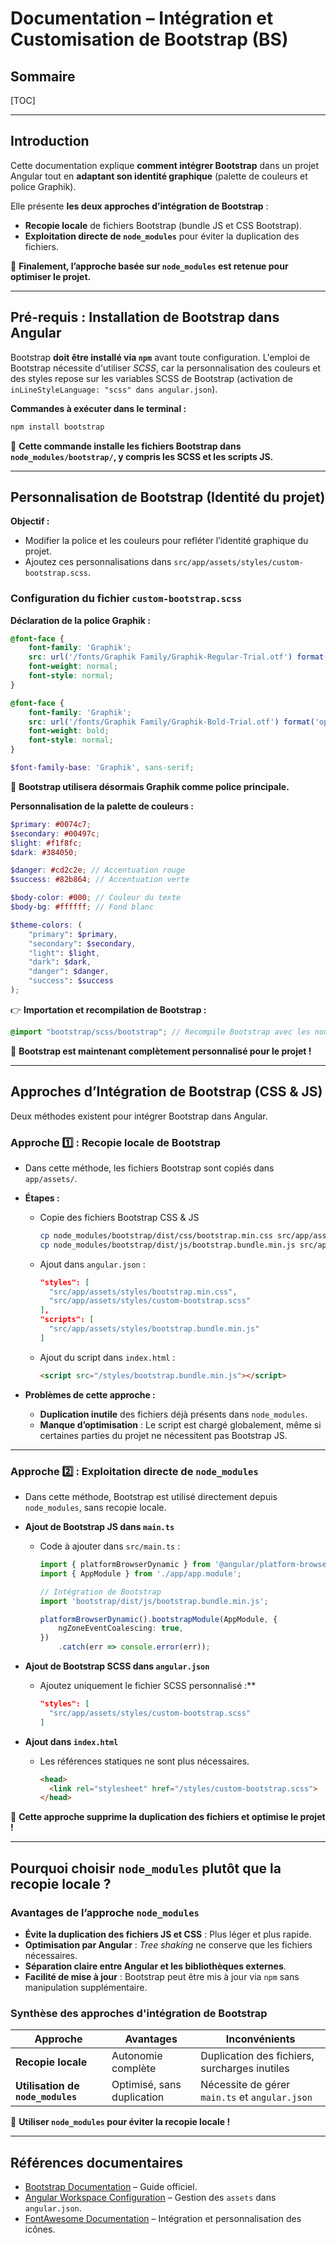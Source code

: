 # Documentation – Intégration et Customisation de Bootstrap (BS)

## Sommaire

[TOC]

---

## Introduction

Cette documentation explique **comment intégrer Bootstrap** dans un projet Angular tout en **adaptant son identité graphique** (palette de couleurs et police Graphik).  

Elle présente **les deux approches d’intégration de Bootstrap** :

- **Recopie locale** de fichiers Bootstrap (bundle JS et CSS Bootstrap).  
- **Exploitation directe de `node_modules`** pour éviter la duplication des fichiers.

📌 **Finalement, l’approche basée sur `node_modules` est retenue pour optimiser le projet.**  

---

## Pré-requis : Installation de Bootstrap dans Angular

Bootstrap **doit être installé via `npm`** avant toute configuration. L'emploi de Bootstrap nécessite d'utiliser _SCSS_, car la personnalisation des couleurs et des styles repose sur les variables SCSS de Bootstrap (activation de `inLineStyleLanguage: "scss" dans angular.json`).

**Commandes à exécuter dans le terminal :**

```sh
npm install bootstrap
```

🚀 **Cette commande installe les fichiers Bootstrap dans `node_modules/bootstrap/`, y compris les SCSS et les scripts JS.**  

---

## Personnalisation de Bootstrap (Identité du projet)

**Objectif :**

- Modifier la police et les couleurs pour refléter l’identité graphique du projet.
- Ajoutez ces personnalisations dans `src/app/assets/styles/custom-bootstrap.scss`.

### Configuration du fichier `custom-bootstrap.scss`

**Déclaration de la police Graphik :**

```scss
@font-face {
    font-family: 'Graphik';
    src: url('/fonts/Graphik Family/Graphik-Regular-Trial.otf') format('opentype');
    font-weight: normal;
    font-style: normal;
}

@font-face {
    font-family: 'Graphik';
    src: url('/fonts/Graphik Family/Graphik-Bold-Trial.otf') format('opentype');
    font-weight: bold;
    font-style: normal;
}

$font-family-base: 'Graphik', sans-serif;
```

🚀 **Bootstrap utilisera désormais Graphik comme police principale.**  

**Personnalisation de la palette de couleurs :**

```scss
$primary: #0074c7;
$secondary: #00497c;
$light: #f1f8fc;
$dark: #384050;

$danger: #cd2c2e; // Accentuation rouge
$success: #82b864; // Accentuation verte

$body-color: #000; // Couleur du texte
$body-bg: #ffffff; // Fond blanc

$theme-colors: (
    "primary": $primary,
    "secondary": $secondary,
    "light": $light,
    "dark": $dark,
    "danger": $danger,
    "success": $success
);
```

👉 **Importation et recompilation de Bootstrap :**

```scss
@import "bootstrap/scss/bootstrap"; // Recompile Bootstrap avec les nouvelles couleurs
```

🚀 **Bootstrap est maintenant complètement personnalisé pour le projet !**

---

## Approches d’Intégration de Bootstrap (CSS & JS)

Deux méthodes existent pour intégrer Bootstrap dans Angular.

### Approche 1️⃣ : Recopie locale de Bootstrap

- Dans cette méthode, les fichiers Bootstrap sont copiés dans `app/assets/`.

- **Étapes :**
  - Copie des fichiers Bootstrap CSS & JS

    ```sh
    cp node_modules/bootstrap/dist/css/bootstrap.min.css src/app/assets/styles/
    cp node_modules/bootstrap/dist/js/bootstrap.bundle.min.js src/app/assets/styles/
    ```
  
  - Ajout dans `angular.json` :

    ```json
    "styles": [
      "src/app/assets/styles/bootstrap.min.css",
      "src/app/assets/styles/custom-bootstrap.scss"
    ],
    "scripts": [
      "src/app/assets/styles/bootstrap.bundle.min.js"
    ]
    ```

  - Ajout du script dans `index.html` :

    ```html
    <script src="/styles/bootstrap.bundle.min.js"></script>
    ```

- **Problèmes de cette approche :**
  - **Duplication inutile** des fichiers déjà présents dans `node_modules`.  
  - **Manque d’optimisation** : Le script est chargé globalement, même si certaines parties du projet ne nécessitent pas Bootstrap JS.  

---

### Approche 2️⃣ : Exploitation directe de `node_modules`

- Dans cette méthode, Bootstrap est utilisé directement depuis `node_modules`, sans recopie locale.
- **Ajout de Bootstrap JS dans `main.ts`**
  - Code à ajouter dans `src/main.ts` :

    ```typescript
    import { platformBrowserDynamic } from '@angular/platform-browser-dynamic';
    import { AppModule } from './app/app.module';
    
    // Intégration de Bootstrap
    import 'bootstrap/dist/js/bootstrap.bundle.min.js';
    
    platformBrowserDynamic().bootstrapModule(AppModule, {
        ngZoneEventCoalescing: true,
    })
        .catch(err => console.error(err));
    ```

- **Ajout de Bootstrap SCSS dans `angular.json`**  
  - Ajoutez uniquement le fichier SCSS personnalisé :**

    ```json
    "styles": [
      "src/app/assets/styles/custom-bootstrap.scss"
    ]
    ```

- **Ajout dans `index.html`**  
  - Les références statiques ne sont plus nécessaires.

    ```html
    <head>
      <link rel="stylesheet" href="/styles/custom-bootstrap.scss">
    </head>
    ```

🚀 **Cette approche supprime la duplication des fichiers et optimise le projet !**

---

## Pourquoi choisir `node_modules` plutôt que la recopie locale ?

### Avantages de l’approche `node_modules`

- **Évite la duplication des fichiers JS et CSS** : Plus léger et plus rapide.  
- **Optimisation par Angular** : _Tree shaking_ ne conserve que les fichiers nécessaires.  
- **Séparation claire entre Angular et les bibliothèques externes**.  
- **Facilité de mise à jour** : Bootstrap peut être mis à jour via `npm` sans manipulation supplémentaire.

### Synthèse des approches d'intégration de Bootstrap

| Approche | Avantages | Inconvénients |
|----------|------------|---------------|
| **Recopie locale** | Autonomie complète | Duplication des fichiers, surcharges inutiles |
| **Utilisation de `node_modules`** | Optimisé, sans duplication | Nécessite de gérer `main.ts` et `angular.json` |

🚀 **Utiliser `node_modules` pour éviter la recopie locale !**  

---

## Références documentaires

- [Bootstrap Documentation](https://getbootstrap.com/) – Guide officiel.  
- [Angular Workspace Configuration](https://angular.io/guide/workspace-config) – Gestion des `assets` dans `angular.json`.  
- [FontAwesome Documentation](https://fontawesome.com/) – Intégration et personnalisation des icônes.  
